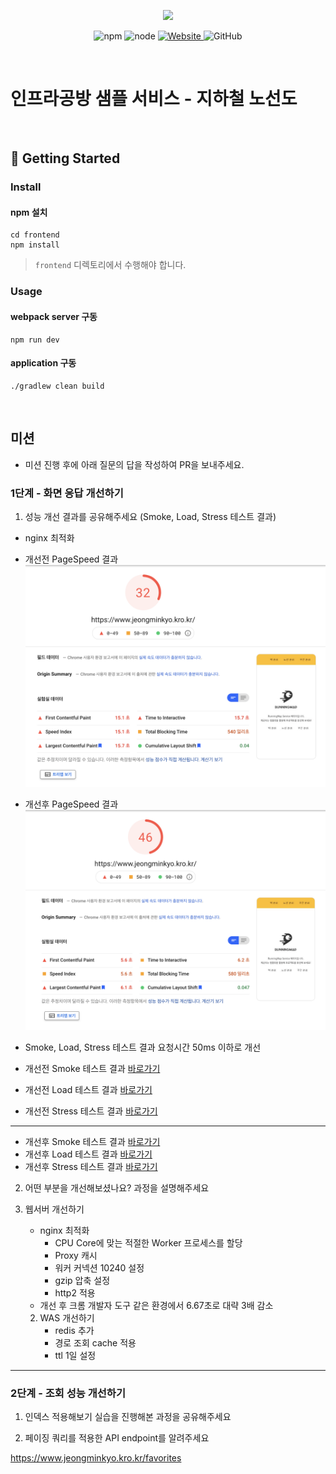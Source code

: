 <p align="center">
    <img width="200px;" src="https://raw.githubusercontent.com/woowacourse/atdd-subway-admin-frontend/master/images/main_logo.png"/>
</p>
<p align="center">
  <img alt="npm" src="https://img.shields.io/badge/npm-%3E%3D%205.5.0-blue">
  <img alt="node" src="https://img.shields.io/badge/node-%3E%3D%209.3.0-blue">
  <a href="https://edu.nextstep.camp/c/R89PYi5H" alt="nextstep atdd">
    <img alt="Website" src="https://img.shields.io/website?url=https%3A%2F%2Fedu.nextstep.camp%2Fc%2FR89PYi5H">
  </a>
  <img alt="GitHub" src="https://img.shields.io/github/license/next-step/atdd-subway-service">
</p>

<br>

# 인프라공방 샘플 서비스 - 지하철 노선도

<br>

## 🚀 Getting Started

### Install
#### npm 설치
```
cd frontend
npm install
```
> `frontend` 디렉토리에서 수행해야 합니다.

### Usage
#### webpack server 구동
```
npm run dev
```
#### application 구동
```
./gradlew clean build
```
<br>

## 미션

* 미션 진행 후에 아래 질문의 답을 작성하여 PR을 보내주세요.

### 1단계 - 화면 응답 개선하기
1. 성능 개선 결과를 공유해주세요 (Smoke, Load, Stress 테스트 결과)
- nginx 최적화
- 개선전 PageSpeed 결과
  ![image1](./k6/result/before_nginx.png)
- 개선후 PageSpeed 결과
  ![image2](./k6/result/after_nginx.png)

- Smoke, Load, Stress 테스트 결과 요청시간 50ms 이하로 개선

- 개선전 Smoke 테스트 결과 [바로가기](./k6/result/before_smoke.md)
- 개선전 Load 테스트 결과 [바로가기](./k6/result/before_load.md)
- 개선전 Stress 테스트 결과 [바로가기](./k6/result/before_stress.md)

---

- 개선후 Smoke 테스트 결과 [바로가기](../k6/after/smoke_test_result.md)
- 개선후 Load 테스트 결과 [바로가기](../k6/after/load_test_result.md)
- 개선후 Stress 테스트 결과 [바로가기](../k6/after/stress_test_result.md)



2. 어떤 부분을 개선해보셨나요? 과정을 설명해주세요

1. 웹서버 개선하기
    - nginx 최적화
        - CPU Core에 맞는 적절한 Worker 프로세스를 할당
        - Proxy 캐시
        - 워커 커넥션 10240 설정
        - gzip 압축 설정
        - http2 적용
    - 개선 후 크롬 개발자 도구 같은 환경에서 6.67초로 대략 3배 감소
    2. WAS 개선하기
        - redis 추가
        - 경로 조회 cache 적용
        - ttl 1일 설정
---

### 2단계 - 조회 성능 개선하기
1. 인덱스 적용해보기 실습을 진행해본 과정을 공유해주세요

2. 페이징 쿼리를 적용한 API endpoint를 알려주세요
   
https://www.jeongminkyo.kro.kr/favorites
